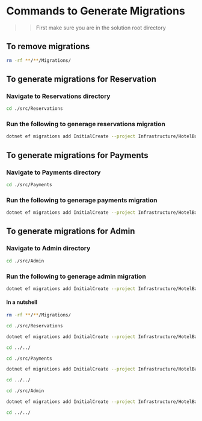 # Commands to Generate Migrations

> > First make sure you are in the solution root directory

## To remove migrations

```sh
rm -rf **/**/Migrations/
```

## To generate migrations for Reservation

### Navigate to Reservations directory

```sh
cd ./src/Reservations
```

### Run the following to generage reservations migration

```sh
dotnet ef migrations add InitialCreate --project Infrastructure/HotelBackend.Reservations.Infrastructure/HotelBackend.Reservations.Infrastructure.csproj --context ReservationDataContext --output-dir ./Migrations/
```

## To generate migrations for Payments

### Navigate to Payments directory

```sh
cd ./src/Payments
```

### Run the following to generage payments migration

```sh
dotnet ef migrations add InitialCreate --project Infrastructure/HotelBackend.Payments.Infrastructure/HotelBackend.Payments.Infrastructure.csproj --context PaymentDataContext --output-dir ./Migrations/
```

## To generate migrations for Admin

### Navigate to Admin directory

```sh
cd ./src/Admin
```

### Run the following to generage admin migration

```sh
dotnet ef migrations add InitialCreate --project Infrastructure/HotelBackend.Admin.Infrastructure/HotelBackend.Admin.Infrastructure.csproj --context AdminDataContext --output-dir ./Migrations/
```

#### In a nutshell

```sh
rm -rf **/**/Migrations/

cd ./src/Reservations

dotnet ef migrations add InitialCreate --project Infrastructure/HotelBackend.Reservations.Infrastructure/HotelBackend.Reservations.Infrastructure.csproj --context ReservationDataContext --output-dir ./Migrations/

cd ../../

cd ./src/Payments

dotnet ef migrations add InitialCreate --project Infrastructure/HotelBackend.Payments.Infrastructure/HotelBackend.Payments.Infrastructure.csproj --context PaymentDataContext --output-dir ./Migrations/

cd ../../

cd ./src/Admin

dotnet ef migrations add InitialCreate --project Infrastructure/HotelBackend.Admin.Infrastructure/HotelBackend.Admin.Infrastructure.csproj --context AdminDataContext --output-dir ./Migrations/

cd ../../
```
